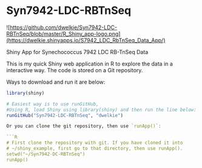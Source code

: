 # Syn7942-LDC-RBTnSeq

![https://github.com/dwelkie/Syn7942-LDC-RBTnSeq/blob/master/R_Shiny_app-logo.png](https://dwelkie.shinyapps.io/S7942_LDC_RbTnSeq_Data_App/)



Shiny App for Synechococcus 7942 LDC RB-TnSeq Data


This is my quick Shiny web application in R to explore the data in a interactive way. 
The code is stored on a Git repository.

Ways to download and run it are below:

```R
library(shiny)

# Easiest way is to use runGitHub,
#Using R, load Shiny using library(shiny) and then run the line below:
runGitHub("Syn7942-LDC-RBTnSeq", "dwelkie")

Or you can clone the git repository, then use `runApp()`:

​```R
# First clone the repository with git. If you have cloned it into
# ~/shiny_example, first go to that directory, then use runApp().
setwd("~/Syn7942-DC-RBTnSeq")
runApp()
```
